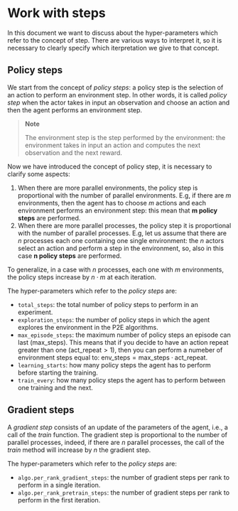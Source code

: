 # Work with steps
In this document we want to discuss about the hyper-parameters which refer to the concept of step.
There are various ways to interpret it, so it is necessary to clearly specify which iterpretation we give to that concept.

## Policy steps
We start from the concept of *policy steps*: a policy step is the selection of an action to perform an environment step. In other words, it is called *policy step* when the actor takes in input an observation and choose an action and then the agent performs an environment step.

> **Note**
>
> The environment step is the step performed by the environment: the environment takes in input an action and computes the next observation and the next reward.

Now we have introduced the concept of policy step, it is necessary to clarify some aspects:
1. When there are more parallel environments, the policy step is proportional with the number of parallel environments. E.g, if there are $m$ environments, then the agent has to choose $m$ actions and each environment performs an environment step: this mean that **m policy steps** are performed.
2. When there are more parallel processes, the policy step it is proportional with the number of parallel processes. E.g, let us assume that there are $n$ processes each one containing one single environment: the $n$ actors select an action and perform a step in the environment, so, also in this case **n policy steps** are performed.

To generalize, in a case with $n$ processes, each one with $m$ environments, the policy steps increase by $n \cdot m$ at each iteration.

The hyper-parameters which refer to the *policy steps* are:
* `total_steps`: the total number of policy steps to perform in an experiment.
* `exploration_steps`: the number of policy steps in which the agent explores the environment in the P2E algorithms.
* `max_episode_steps`: the maximum number of policy steps an episode can last ($\text{max\_steps}$). This means that if you decide to have an action repeat greater than one ($\text{act\_repeat} > 1$), then you can perform a numeber of environment steps equal to: $\text{env\_steps} = \text{max\_steps} \cdot \text{act\_repeat}$.
* `learning_starts`: how many policy steps the agent has to perform before starting the training.
* `train_every`: how many policy steps the agent has to perform between one training and the next.

## Gradient steps
A *gradient step* consists of an update of the parameters of the agent, i.e., a call of the *train* function. The gradient step is proportional to the number of parallel processes, indeed, if there are $n$ parallel processes, the call of the *train* method will increase by $n$ the gradient step.

The hyper-parameters which refer to the *policy steps* are:
* `algo.per_rank_gradient_steps`: the number of gradient steps per rank to perform in a single iteration.
* `algo.per_rank_pretrain_steps`: the number of gradient steps per rank to perform in the first iteration.